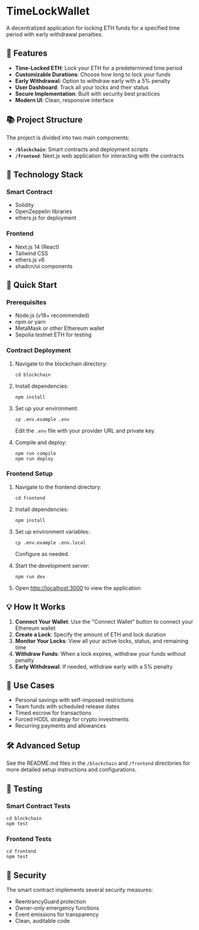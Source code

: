 # TimeLockWallet

A decentralized application for locking ETH funds for a specified time period with early withdrawal penalties.

## 🌟 Features

- **Time-Locked ETH**: Lock your ETH for a predetermined time period
- **Customizable Durations**: Choose how long to lock your funds
- **Early Withdrawal**: Option to withdraw early with a 5% penalty
- **User Dashboard**: Track all your locks and their status
- **Secure Implementation**: Built with security best practices
- **Modern UI**: Clean, responsive interface

## 📚 Project Structure

The project is divided into two main components:

- **`/blockchain`**: Smart contracts and deployment scripts
- **`/frontend`**: Next.js web application for interacting with the contracts

## 🔧 Technology Stack

### Smart Contract
- Solidity
- OpenZeppelin libraries
- ethers.js for deployment

### Frontend
- Next.js 14 (React)
- Tailwind CSS
- ethers.js v6
- shadcn/ui components

## 🚀 Quick Start

### Prerequisites
- Node.js (v18+ recommended)
- npm or yarn
- MetaMask or other Ethereum wallet
- Sepolia testnet ETH for testing

### Contract Deployment

1. Navigate to the blockchain directory:
   ```
   cd blockchain
   ```

2. Install dependencies:
   ```
   npm install
   ```

3. Set up your environment:
   ```
   cp .env.example .env
   ```
   Edit the `.env` file with your provider URL and private key.

4. Compile and deploy:
   ```
   npm run compile
   npm run deploy
   ```

### Frontend Setup

1. Navigate to the frontend directory:
   ```
   cd frontend
   ```

2. Install dependencies:
   ```
   npm install
   ```

3. Set up environment variables:
   ```
   cp .env.example .env.local
   ```
   Configure as needed.

4. Start the development server:
   ```
   npm run dev
   ```

5. Open [http://localhost:3000](http://localhost:3000) to view the application

## 💡 How It Works

1. **Connect Your Wallet**: Use the "Connect Wallet" button to connect your Ethereum wallet
2. **Create a Lock**: Specify the amount of ETH and lock duration
3. **Monitor Your Locks**: View all your active locks, status, and remaining time
4. **Withdraw Funds**: When a lock expires, withdraw your funds without penalty
5. **Early Withdrawal**: If needed, withdraw early with a 5% penalty

## 💼 Use Cases

- Personal savings with self-imposed restrictions
- Team funds with scheduled release dates
- Timed escrow for transactions
- Forced HODL strategy for crypto investments
- Recurring payments and allowances

## 🛠️ Advanced Setup

See the README.md files in the `/blockchain` and `/frontend` directories for more detailed setup instructions and configurations.

## 🧪 Testing

### Smart Contract Tests
```
cd blockchain
npm test
```

### Frontend Tests
```
cd frontend
npm test
```

## 🔐 Security

The smart contract implements several security measures:
- ReentrancyGuard protection
- Owner-only emergency functions
- Event emissions for transparency
- Clean, auditable code
